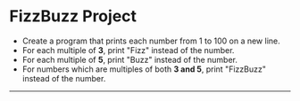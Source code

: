 # FizzBuzz Project 

- Create a program that prints each number from 1 to 100 on a new line. 
- For each multiple of **3**, print "Fizz" instead of the number.
- For each multiple of **5**, print "Buzz" instead of the number.
- For numbers which are multiples of both **3 and 5**, print "FizzBuzz" instead of the number.
---
